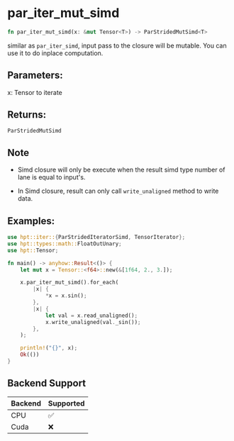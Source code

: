 # par_iter_mut_simd
```rust
fn par_iter_mut_simd(x: &mut Tensor<T>) -> ParStridedMutSimd<T>
```

similar as `par_iter_simd`, input pass to the closure will be mutable. You can use it to do inplace computation.

## Parameters:

x: Tensor to iterate

## Returns:

`ParStridedMutSimd`

## Note

- Simd closure will only be execute when the result simd type number of lane is equal to input's.

- In Simd closure, result can only call `write_unaligned` method to write data.

## Examples:
```rust
use hpt::iter::{ParStridedIteratorSimd, TensorIterator};
use hpt::types::math::FloatOutUnary;
use hpt::Tensor;

fn main() -> anyhow::Result<()> {
    let mut x = Tensor::<f64>::new(&[1f64, 2., 3.]);

    x.par_iter_mut_simd().for_each(
        |x| {
            *x = x.sin();
        },
        |x| {
            let val = x.read_unaligned();
            x.write_unaligned(val._sin());
        },
    );

    println!("{}", x);
    Ok(())
}
```
## Backend Support
| Backend | Supported |
|---------|-----------|
| CPU     | ✅         |
| Cuda    | ❌        |